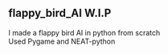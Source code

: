 ## flappy_bird_AI W.I.P
I made a flappy bird AI in python from scratch <br>
 Used Pygame and NEAT-python


